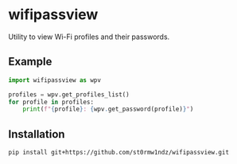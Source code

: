 # wifipassview

Utility to view Wi-Fi profiles and their passwords.

## Example

```python
import wifipassview as wpv

profiles = wpv.get_profiles_list()
for profile in profiles:
    print(f"{profile}: {wpv.get_password(profile)}")
```

## Installation

```
pip install git+https://github.com/st0rmw1ndz/wifipassview.git
```